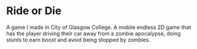 # Ride or Die
A game I made in City of Glasgow College. A mobile endless 2D game that has the player driving their car away from a zombie apocalypse, doing stunts to earn boost and avoid being stopped by zombies.
